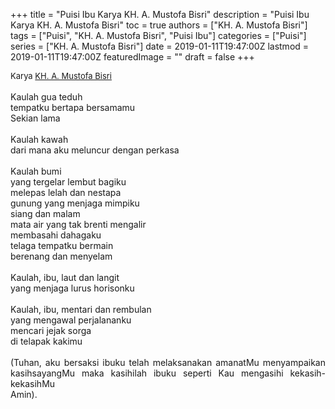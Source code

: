 +++
title = "Puisi Ibu Karya KH. A. Mustofa Bisri"
description = "Puisi Ibu Karya KH. A. Mustofa Bisri"
toc = true
authors = ["KH. A. Mustofa Bisri"]
tags = ["Puisi", "KH. A. Mustofa Bisri", "Puisi Ibu"]
categories = ["Puisi"]
series = ["KH. A. Mustofa Bisri"]
date = 2019-01-11T19:47:00Z
lastmod = 2019-01-11T19:47:00Z
featuredImage = ""
draft = false
+++

<div style="text-align: justify;">
<div style="font-size: small;">Karya <a href="/authors/kh.-a.-mustofa-bisri/" target="_blank">KH. A. Mustofa Bisri</a></div><br />
Kaulah gua teduh<br />tempatku bertapa bersamamu<br />Sekian lama<br /><br />Kaulah kawah<br />dari mana aku meluncur dengan perkasa<br /><br />Kaulah bumi<br />yang tergelar lembut bagiku<br />melepas lelah dan nestapa<br />gunung yang menjaga mimpiku<br />siang dan malam<br />mata air yang tak brenti mengalir<br />membasahi dahagaku<br />telaga tempatku bermain<br />berenang dan menyelam<br /><br />Kaulah, ibu, laut dan langit<br />yang menjaga lurus horisonku<br /><br />Kaulah, ibu, mentari dan rembulan<br />yang mengawal perjalananku<br />mencari jejak sorga<br />di telapak kakimu<br /><br />(Tuhan, aku bersaksi ibuku telah melaksanakan amanatMu menyampaikan kasihsayangMu maka kasihilah ibuku seperti Kau mengasihi kekasih-kekasihMu<br />Amin).</div>
